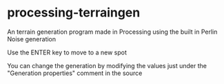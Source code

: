 # processing-terraingen
An terrain generation program made in Processing using the built in Perlin Noise generation

Use the ENTER key to move to a new spot

You can change the generation by modifying the values just under the "Generation properties" comment in the source
